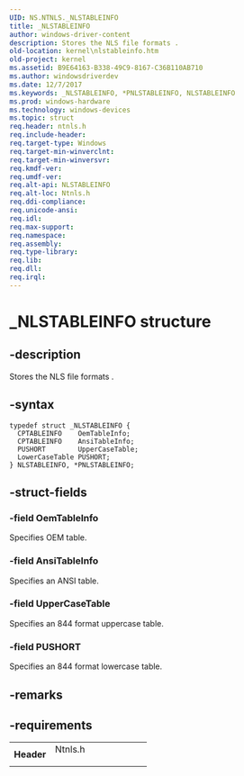 ```yaml
---
UID: NS.NTNLS._NLSTABLEINFO
title: _NLSTABLEINFO
author: windows-driver-content
description: Stores the NLS file formats .
old-location: kernel\nlstableinfo.htm
old-project: kernel
ms.assetid: B9E64163-B338-49C9-8167-C36B110AB710
ms.author: windowsdriverdev
ms.date: 12/7/2017
ms.keywords: _NLSTABLEINFO, *PNLSTABLEINFO, NLSTABLEINFO
ms.prod: windows-hardware
ms.technology: windows-devices
ms.topic: struct
req.header: ntnls.h
req.include-header: 
req.target-type: Windows
req.target-min-winverclnt: 
req.target-min-winversvr: 
req.kmdf-ver: 
req.umdf-ver: 
req.alt-api: NLSTABLEINFO
req.alt-loc: Ntnls.h
req.ddi-compliance: 
req.unicode-ansi: 
req.idl: 
req.max-support: 
req.namespace: 
req.assembly: 
req.type-library: 
req.lib: 
req.dll: 
req.irql: 
---
```


# _NLSTABLEINFO structure



## -description
Stores the NLS file formats .



## -syntax

````
typedef struct _NLSTABLEINFO {
  CPTABLEINFO    OemTableInfo;
  CPTABLEINFO    AnsiTableInfo;
  PUSHORT        UpperCaseTable;
  LowerCaseTable PUSHORT;
} NLSTABLEINFO, *PNLSTABLEINFO;
````


## -struct-fields

### -field OemTableInfo

Specifies OEM table.


### -field AnsiTableInfo

Specifies an ANSI table. 


### -field UpperCaseTable

Specifies an 844 format uppercase table.


### -field PUSHORT

Specifies an 844 format lowercase table.


## -remarks


## -requirements
<table>
<tr>
<th width="30%">
Header

</th>
<td width="70%">
<dl>
<dt>Ntnls.h</dt>
</dl>
</td>
</tr>
</table>
